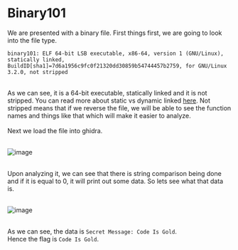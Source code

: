 # Binary101
We are presented with a binary file. First things first, we are going to look into the file type.

```
binary101: ELF 64-bit LSB executable, x86-64, version 1 (GNU/Linux), statically linked, BuildID[sha1]=7d6a1956c9fc0f21320dd30859b54744457b2759, for GNU/Linux 3.2.0, not stripped
```

<br>As we can see, it is a 64-bit executable, statically linked and it is not stripped.
You can read more about static vs dynamic linked [here](https://blog.hubspot.com/website/static-vs-dynamic-linking#:~:text=Essentially%2C%20static%20linking%20involves%20compiling,when%20the%20app%20is%20launched.).
Not stripped means that if we reverse the file, we will be able to see the function names and things like that
which will make it easier to analyze. <br>
<br>Next we load the file into ghidra. <br><br>

![image](https://github.com/Jurf3d/CTF/assets/139546647/c3d86835-5304-4783-8dff-6765e9544788)

<br>
Upon analyzing it, we can see that there is string comparison being done and if it is equal to 0, it will print out some data. So lets see what that data is.<br><br>

![image](https://github.com/Jurf3d/CTF/assets/139546647/02fabed8-1310-476c-ab64-8d8d29ff7b9f)

<br> As we can see, the data is `Secret Message: Code Is Gold`.<br>
Hence the flag is `Code Is Gold`.




